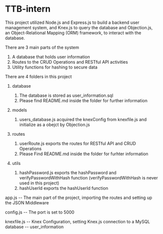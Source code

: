 # TTB-intern

This project utilized Node.js and Express.js to build a backend user management system, and Knex.js to query the database and Objection.js, an Object-Relational Mapping (ORM) framework, to interact with the database.

There are 3 main parts of the system
1. A database that holds user information
2. Routes to the CRUD Operations and RESTful API activities
3. Utility functions for hashing to secure data

There are 4 folders in this project
1. database
    1. The database is stored as user_information.sql
    2. Please find README.md inside the folder for further information

2. models 
    1. users_database.js acquired the knexConfig from knexfile.js and initialize as a obejct by Objection.js

3. routes
    1. userRoute.js exports the routes for RESTful API and CRUD Operations
    2. Please Find README.md inside the folder for furhter information

4. utils
    1. hashPassword.js exports the hashPassword and verifyPasswordWithHash function (verifyPasswordWithHash is never used in this project)
    2. hashUserId exports the hashUserId function

app.js      -- The main part of the project, importing the routes and setting up the JSON Middleware

config.js   -- The port is set to 5000

knexfile.js -- Knex Configuration, setting Knex.js connection to a MySQL database -- user_information